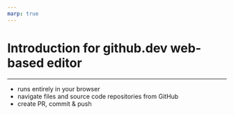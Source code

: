 ```yaml
---
marp: true
---
```


# Introduction for github.dev web-based editor


--- 
- runs entirely in your browser
- navigate files and source code repositories from GitHub 
- create PR, commit & push

